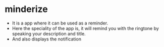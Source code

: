 # minderize

- It is a app where it can be used as a reminder.
- Here the speciality of the app is, it will remind you with the ringtone by speaking your description and title. 
- And also displays the notification
